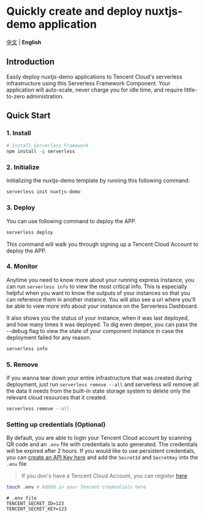 # Quickly create and deploy nuxtjs-demo application

[中文](./README.md) | **English**

## Introduction

Easily deploy nuxtjs-demo applications to Tencent Cloud's serverless infrastructure using this Serverless Framework Component.
Your application will auto-scale, never charge you for idle time, and require little-to-zero administration.

## Quick Start

### 1. Install

```bash
# Install Serverless Framework
npm install -g serverless
```

### 2. Initialize

Initializing the nuxtjs-demo template by running this following command:

```bash
serverless init nuxtjs-demo
```

### 3. Deploy

You can use following command to deploy the APP.

```bash
serverless deploy
```

This command will walk you through signing up a Tencent Cloud Account to deploy the APP.

### 4. Monitor

Anytime you need to know more about your running express instance, you can run `serverless info` to view the most critical info. 
This is especially helpful when you want to know the outputs of your instances so that you can reference them in another instance. 
You will also see a url where you'll be able to view more info about your instance on the Serverless Dashboard.

It also shows you the status of your instance, when it was last deployed, and how many times it was deployed. 
To dig even deeper, you can pass the --debug flag to view the state of your component instance in case the deployment failed for any reason.

```bash
serverless info
```

### 5. Remove

If you wanna tear down your entire infrastructure that was created during deployment, 
just run `serverless remove --all` and serverless will remove all the data it needs from the built-in state storage system to delete only the relevant cloud resources that it created.

```bash
serverless remove --all
```

### Setting up credentials (Optional)

By default, you are able to login your Tencent Cloud account by scanning QR code and an `.env` file with credentials is auto generated.
The credentials will be expired after 2 hours.
If you would like to use persistent credentials, 
you can [create an API Key here](https://console.cloud.tencent.com/cam/capi) and add the `SecretId` and `SecretKey` into the `.env` file

> If you don's have a Tencent Cloud Account, you can register [here](https://cloud.tencent.com/register)

```bash
touch .env # Adddd in your Tencent credentials here
```


```
# .env file
TENCENT_SECRET_ID=123
TENCENT_SECRET_KEY=123
```
